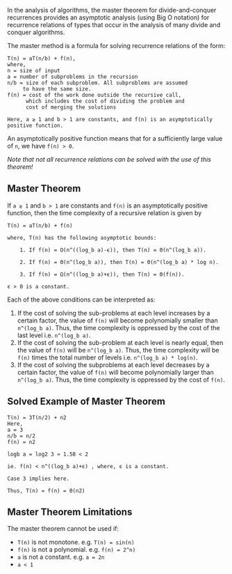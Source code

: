 In the analysis of algorithms, the master theorem for divide-and-conquer recurrences provides an asymptotic analysis (using Big O notation) for recurrence relations of types that occur in the analysis of many divide and conquer algorithms.

The master method is a formula for solving recurrence relations of the form:
```
T(n) = aT(n/b) + f(n),
where,
n = size of input
a = number of subproblems in the recursion
n/b = size of each subproblem. All subproblems are assumed 
     to have the same size.
f(n) = cost of the work done outside the recursive call, 
      which includes the cost of dividing the problem and
      cost of merging the solutions

Here, a ≥ 1 and b > 1 are constants, and f(n) is an asymptotically positive function.
```

An asymptotically positive function means that for a sufficiently large value of `n`, we have `f(n) > 0`.

*Note that not all recurrence relations can be solved with the use of this theorem!*

Master Theorem
---
If `a ≥ 1` and `b > 1` are constants and `f(n)` is an asymptotically positive function, then the time complexity of a recursive relation is given by
```
T(n) = aT(n/b) + f(n)

where, T(n) has the following asymptotic bounds:

    1. If f(n) = O(n^((log_b a)-ϵ)), then T(n) = Θ(n^(log_b a)).

    2. If f(n) = Θ(n^(log_b a)), then T(n) = Θ(n^(log_b a) * log n).

    3. If f(n) = Ω(n^((log_b a)+ϵ)), then T(n) = Θ(f(n)).

ϵ > 0 is a constant.
```

Each of the above conditions can be interpreted as:

1. If the cost of solving the sub-problems at each level increases by a certain factor, the value of `f(n)` will become polynomially smaller than `n^(log_b a)`. Thus, the time complexity is oppressed by the cost of the last level i.e. `n^(log_b a)`.
2. If the cost of solving the sub-problem at each level is nearly equal, then the value of `f(n)` will be `n^(log_b a)`. Thus, the time complexity will be `f(n)` times the total number of levels i.e. `n^(log_b a) * log(n)`.
3. If the cost of solving the subproblems at each level decreases by a certain factor, the value of `f(n)` will become polynomially larger than `n^(log_b a)`. Thus, the time complexity is oppressed by the cost of `f(n)`.

Solved Example of Master Theorem
---
```
T(n) = 3T(n/2) + n2
Here,
a = 3
n/b = n/2
f(n) = n2

logb a = log2 3 ≈ 1.58 < 2

ie. f(n) < n^((log_b a)+ϵ) , where, ϵ is a constant.

Case 3 implies here.

Thus, T(n) = f(n) = Θ(n2) 
```

Master Theorem Limitations
---
The master theorem cannot be used if:
- `T(n)` is not monotone. e.g. `T(n) = sin(n)`
- `f(n)` is not a polynomial. e.g. `f(n) = 2^n)`
- `a` is not a constant. e.g. `a = 2n`
- `a < 1`